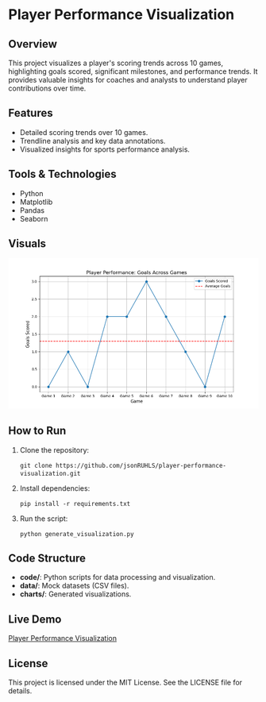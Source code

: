 
# Player Performance Visualization

## Overview
This project visualizes a player's scoring trends across 10 games, highlighting goals scored, significant milestones, and performance trends. It provides valuable insights for coaches and analysts to understand player contributions over time.

## Features
- Detailed scoring trends over 10 games.
- Trendline analysis and key data annotations.
- Visualized insights for sports performance analysis.

## Tools & Technologies
- Python
- Matplotlib
- Pandas
- Seaborn

## Visuals
![Player Performance Chart](charts/player_performance_trends.png)

## How to Run
1. Clone the repository:
   ```
   git clone https://github.com/jsonRUHLS/player-performance-visualization.git
   ```
2. Install dependencies:
   ```
   pip install -r requirements.txt
   ```
3. Run the script:
   ```
   python generate_visualization.py
   ```

## Code Structure
- **code/**: Python scripts for data processing and visualization.
- **data/**: Mock datasets (CSV files).
- **charts/**: Generated visualizations.

## Live Demo
[Player Performance Visualization](https://jsonRUHLS.github.io/player-performance-visualization/)

## License
This project is licensed under the MIT License. See the LICENSE file for details.
